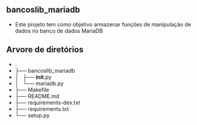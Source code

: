 ## bancoslib_mariadb

- Este projeto tem como objetivo armazenar funções de manipulação de dados 
no banco de dados MariaDB

## Arvore de diretórios

- .
- ├── bancoslib_mariadb
- │   ├── __init__.py
- │   └── mariadb.py
- ├── Makefile
- ├── README.md
- ├── requirements-dev.txt
- ├── requirements.txt
- └── setup.py
